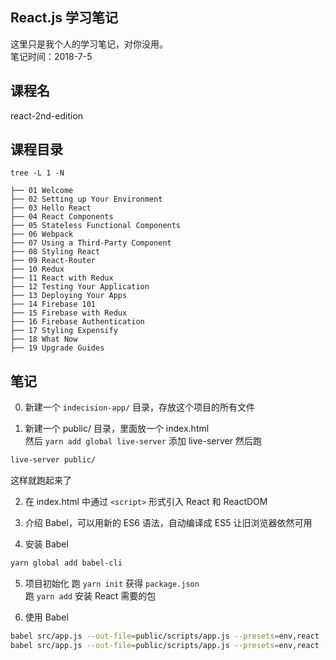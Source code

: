 ## React.js 学习笔记
这里只是我个人的学习笔记，对你没用。     
笔记时间：2018-7-5

## 课程名
react-2nd-edition

## 课程目录
`tree -L 1 -N`
```
├── 01 Welcome
├── 02 Setting up Your Environment
├── 03 Hello React
├── 04 React Components
├── 05 Stateless Functional Components
├── 06 Webpack
├── 07 Using a Third-Party Component
├── 08 Styling React
├── 09 React-Router
├── 10 Redux
├── 11 React with Redux
├── 12 Testing Your Application
├── 13 Deploying Your Apps
├── 14 Firebase 101
├── 15 Firebase with Redux
├── 16 Firebase Authentication
├── 17 Styling Expensify
├── 18 What Now
├── 19 Upgrade Guides
```

## 笔记
0. 新建一个 `indecision-app/` 目录，存放这个项目的所有文件

1. 新建一个 public/ 目录，里面放一个 index.html    
然后 `yarn add global live-server` 添加 live-server
然后跑  
```bash
live-server public/
```
这样就跑起来了    

2. 在 index.html 中通过 `<script>` 形式引入 React 和 ReactDOM  

3. 介绍 Babel，可以用新的 ES6 语法，自动编译成 ES5 让旧浏览器依然可用     

4. 安装 Babel
```bash
yarn global add babel-cli
```

5. 项目初始化
跑 `yarn init` 获得 `package.json`       
跑 `yarn add`  安装 React 需要的包        


6. 使用 Babel
```bash
babel src/app.js --out-file=public/scripts/app.js --presets=env,react
babel src/app.js --out-file=public/scripts/app.js --presets=env,react --watch
```
